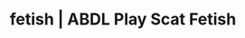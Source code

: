 ---
categories:
- Self-Pleasure
- AI Erotica
- ABDL Play
- Mindful Kink
- Digital Dominance
image: /assets/images/1747714219918.jpg
layout: post
schema:
  description: Premium adult content featuring ABDL Play, Scat Fetish. High-quality
    visuals with sensual themes.
  keywords:
  - ABDL Play
  - POV Erotica
  - Lingerie Art
  - Latex Fetish
  - Interactive NSFW
  - Scat Fetish
  name: 1747714219918 | ABDL Play Scat Fetish
  type: VisualArtwork
seo:
  description: Featured content with premium Scat Fetish, ABDL Play. HD images available.
  keywords: Scat Fetish, ABDL Play
  og_image: /assets/images/1747714219918.jpg
  schema_type: VisualArtwork
tags:
- '#fetish'
- ABDL Play
- Scat Fetish
title: fetish | ABDL Play Scat Fetish
---